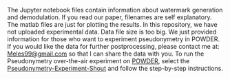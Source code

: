 The Jupyter notebook files contain information about watermark generation and demodulation. If you read our paper, filenames are self explanatory. 
The matlab files are just for plotting the results.
In this repository, we have not uploaded experimental data. Data file size is too big. We just provided information for those who want to experiment pseudonymetry in POWDER.
If you would like the data for further postprocessing, please contact me at: Meles99@gmail.com so that I can share the data with you.
To run the Pseudonymetry over-the-air experiment on [POWDER](https://powderwireless.net/), select the [Pseudonymetry-Experiment-Shout](https://www.powderwireless.net/show-profile.php?uuid=7fc0478f-d773-11ee-9f39-e4434b2381fc) and follow the step-by-step instructions.
